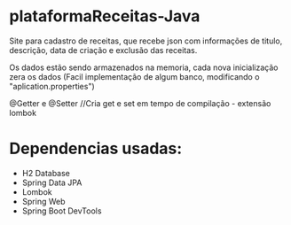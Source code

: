 # plataformaReceitas-Java
Site para cadastro de receitas, que recebe json com informações de titulo, descrição, data de criação e exclusão das receitas.

Os dados estão sendo armazenados na memoria, cada nova inicialização zera os dados 
(Facil implementação de algum banco, modificando o "aplication.properties")

@Getter e @Setter //Cria get e set em tempo de compilação - extensão lombok


# Dependencias usadas:
- H2 Database
- Spring Data JPA
- Lombok
- Spring Web
- Spring Boot DevTools
